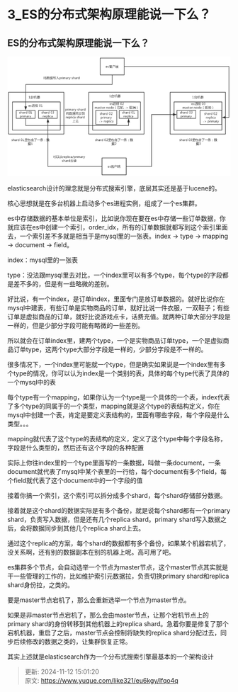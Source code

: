# 3_ES的分布式架构原理能说一下么？

## ES的分布式架构原理能说一下么？


![1658911766540-2d385280-b545-4e1a-9a7c-30761576d5cf.png](./img/9jnGgrQHAI6W4CC2/1658911766540-2d385280-b545-4e1a-9a7c-30761576d5cf-787706.png)



elasticsearch设计的理念就是分布式搜索引擎，底层其实还是基于lucene的。



核心思想就是在多台机器上启动多个es进程实例，组成了一个es集群。



es中存储数据的基本单位是索引，比如说你现在要在es中存储一些订单数据，你就应该在es中创建一个索引，order_idx，所有的订单数据就都写到这个索引里面去，一个索引差不多就是相当于是mysql里的一张表。index -> type -> mapping -> document -> field。



index：mysql里的一张表



type：没法跟mysql里去对比，一个index里可以有多个type，每个type的字段都是差不多的，但是有一些略微的差别。



好比说，有一个index，是订单index，里面专门是放订单数据的。就好比说你在mysql中建表，有些订单是实物商品的订单，就好比说一件衣服，一双鞋子；有些订单是虚拟商品的订单，就好比说游戏点卡，话费充值。就两种订单大部分字段是一样的，但是少部分字段可能有略微的一些差别。



所以就会在订单index里，建两个type，一个是实物商品订单type，一个是虚拟商品订单type，这两个type大部分字段是一样的，少部分字段是不一样的。



很多情况下，一个index里可能就一个type，但是确实如果说是一个index里有多个type的情况，你可以认为index是一个类别的表，具体的每个type代表了具体的一个mysql中的表



每个type有一个mapping，如果你认为一个type是一个具体的一个表，index代表了多个type的同属于的一个类型，mapping就是这个type的表结构定义，你在mysql中创建一个表，肯定是要定义表结构的，里面有哪些字段，每个字段是什么类型。。。



mapping就代表了这个type的表结构的定义，定义了这个type中每个字段名称，字段是什么类型的，然后还有这个字段的各种配置



实际上你往index里的一个type里面写的一条数据，叫做一条document，一条document就代表了mysql中某个表里的一行给，每个document有多个field，每个field就代表了这个document中的一个字段的值



接着你搞一个索引，这个索引可以拆分成多个shard，每个shard存储部分数据。



接着就是这个shard的数据实际是有多个备份，就是说每个shard都有一个primary shard，负责写入数据，但是还有几个replica shard。primary shard写入数据之后，会将数据同步到其他几个replica shard上去。



通过这个replica的方案，每个shard的数据都有多个备份，如果某个机器宕机了，没关系啊，还有别的数据副本在别的机器上呢。高可用了吧。



es集群多个节点，会自动选举一个节点为master节点，这个master节点其实就是干一些管理的工作的，比如维护索引元数据拉，负责切换primary shard和replica shard身份拉，之类的。



要是master节点宕机了，那么会重新选举一个节点为master节点。



如果是非master节点宕机了，那么会由master节点，让那个宕机节点上的primary shard的身份转移到其他机器上的replica shard。急着你要是修复了那个宕机机器，重启了之后，master节点会控制将缺失的replica shard分配过去，同步后续修改的数据之类的，让集群恢复正常。



其实上述就是elasticsearch作为一个分布式搜索引擎最基本的一个架构设计



> 更新: 2024-11-12 15:01:20  
> 原文: <https://www.yuque.com/like321/eu6kgy/lfqo4q>